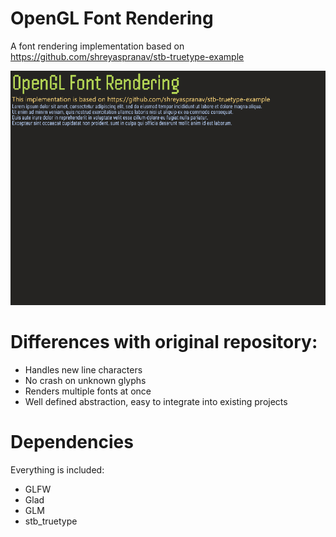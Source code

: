 # OpenGL Font Rendering
A font rendering implementation based on https://github.com/shreyaspranav/stb-truetype-example

![](example.png)

# Differences with original repository:
- Handles new line characters
- No crash on unknown glyphs
- Renders multiple fonts at once
- Well defined abstraction, easy to integrate into existing projects

# Dependencies
Everything is included:
- GLFW
- Glad
- GLM
- stb_truetype